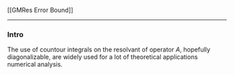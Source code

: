 [[GMRes Error Bound]]


---
### **Intro**

The use of countour integrals on the resolvant of operator $A$, hopefully diagonalizable, are widely used for a lot of theoretical applications numerical analysis. 



